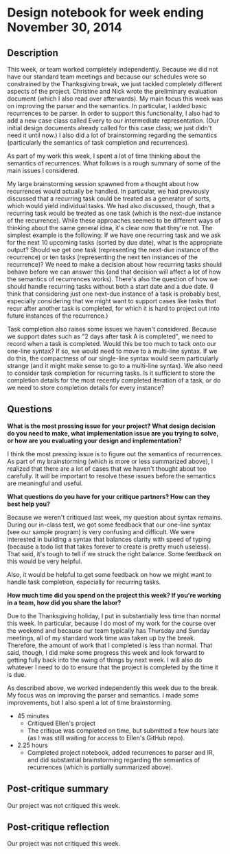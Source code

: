 # Design notebook for week ending November 30, 2014

## Description

This week, or team worked completely independently. Because we did not have our standard team meetings and because our schedules were so constrained by the Thanksgiving break, we just tackled completely different aspects of the project. Christine and Nick wrote the preliminary evaluation document (which I also read over afterwards). My main focus this week was on improving the parser and the semantics. In particular, I added basic recurrences to be parser. In order to support this functionality, I also had to add a new case class called Every to our intermediate representation. (Our initial design documents already called for this case class; we just didn't need it until now.) I also did a lot of brainstorming regarding the semantics (particularly the semantics of task completion and recurrences).

As part of my work this week, I spent a lot of time thinking about the semantics of recurrences. What follows is a rough summary of some of the main issues I considered.

My large brainstorming session spawned from a thought about how recurrences would actually be handled. In particular, we had previously discussed that a recurring task could be treated as a generator of sorts, which would yield individual tasks. We had also discussed, though, that a recurring task would be treated as one task (which is the next-due instance of the recurrence). While these approaches seemed to be different ways of thinking about the same general idea, it's clear now that they're not. The simplest example is the following: If we have one recurring task and we ask for the next 10 upcoming tasks (sorted by due date), what is the appropriate output? Should we get one task (representing the next-due instance of the recurrence) or ten tasks (representing the next ten instances of the recurrence)? We need to make a decision about how recurring tasks should behave before we can answer this (and that decision will affect a lot of how the semantics of recurrences works). There's also the question of how we should handle recurring tasks without both a start date and a due date. (I think that considering just one next-due instance of a task is probably best, especially considering that we might want to support cases like tasks that recur after another task is completed, for which it is hard to project out into future instances of the recurrence.)

Task completion also raises some issues we haven't considered. Because we support dates such as "2 days after task A is completed", we need to record when a task is completed. Would this be too much to tack onto our one-line syntax? If so, we would need to move to a multi-line syntax. If we do this, the compactness of our single-line syntax would seem particularly strange (and it might make sense to go to a multi-line syntax). We also need to consider task completion for recurring tasks. Is it sufficient to store the completion details for the most recently completed iteration of a task, or do we need to store completion details for every instance? 

## Questions

**What is the most pressing issue for your project? What design decision do
you need to make, what implementation issue are you trying to solve, or how
are you evaluating your design and implementation?**

I think the most pressing issue is to figure out the semantics of recurrences. As part of my brainstorming (which is more or less summarized above), I realized that there are a lot of cases that we haven't thought about too carefully. It will be important to resolve these issues before the semantics are meaningful and useful.


**What questions do you have for your critique partners? How can they best help
you?**

Because we weren't critiqued last week, my question about syntax remains. During our in-class test, we got some feedback
that our one-line syntax (see our sample program) is very confusing and difficult. We were interested in building a syntax that balances clarity with speed of typing (because a todo list that takes forever to create is pretty much useless). That said, it's tough to tell if we struck the right balance. Some feedback on this would be very helpful.

Also, it would be helpful to get some feedback on how we might want to handle task completion, especially for recurring tasks.

**How much time did you spend on the project this week? If you're working in a
team, how did you share the labor?**

Due to the Thanksgiving holiday, I put in substantially less time than normal this week. In particular, because I do most of my work for the course over the weekend and because our team typically has Thursday and Sunday meetings, all of my standard work time was taken up by the break. Therefore, the amount of work that I completed is less than normal. That said, though, I did make some progress this week and look forward to getting fully back into the swing of things by next week. I will also do whatever I need to do to ensure that the project is completed by the time it is due.

As described above, we worked independently this week due to the break. My focus was on improving the parser and semantics. I made some improvements, but I also spent a lot of time brainstorming.

* 45 minutes
  * Critiqued Ellen's project
  * The critique was completed on time, but submitted a few hours late (as I was still waiting for access to Ellen's GitHub repo).
* 2.25 hours
  * Completed project notebook, added recurrences to parser and IR, and did substantial brainstorming regarding the semantics of recurrences (which is partially summarized above).

## Post-critique summary

Our project was not critiqued this week.

## Post-critique reflection

Our project was not critiqued this week.
